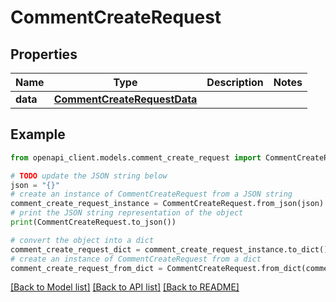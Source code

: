 # CommentCreateRequest


## Properties

Name | Type | Description | Notes
------------ | ------------- | ------------- | -------------
**data** | [**CommentCreateRequestData**](CommentCreateRequestData.md) |  | 

## Example

```python
from openapi_client.models.comment_create_request import CommentCreateRequest

# TODO update the JSON string below
json = "{}"
# create an instance of CommentCreateRequest from a JSON string
comment_create_request_instance = CommentCreateRequest.from_json(json)
# print the JSON string representation of the object
print(CommentCreateRequest.to_json())

# convert the object into a dict
comment_create_request_dict = comment_create_request_instance.to_dict()
# create an instance of CommentCreateRequest from a dict
comment_create_request_from_dict = CommentCreateRequest.from_dict(comment_create_request_dict)
```
[[Back to Model list]](../README.md#documentation-for-models) [[Back to API list]](../README.md#documentation-for-api-endpoints) [[Back to README]](../README.md)


